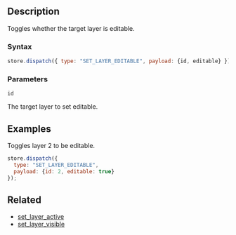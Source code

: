 ## Description

Toggles whether the target layer is editable.

### Syntax

```js
store.dispatch({ type: "SET_LAYER_EDITABLE", payload: {id, editable} });
```

### Parameters

`id`

The target layer to set editable.

## Examples

Toggles layer 2 to be editable.

```js
store.dispatch({
  type: "SET_LAYER_EDITABLE",
  payload: {id: 2, editable: true}
});
```

## Related

- [set_layer_active](./set_layer_active.md)
- [set_layer_visible](./set_layer_visible.md)
